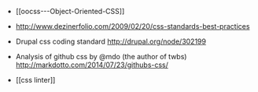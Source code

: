 * [[oocss---Object-Oriented-CSS]]
* http://www.dezinerfolio.com/2009/02/20/css-standards-best-practices
* Drupal css coding standard http://drupal.org/node/302199


* Analysis of github css by @mdo (the author of twbs)
http://markdotto.com/2014/07/23/githubs-css/

* [[css linter]]

